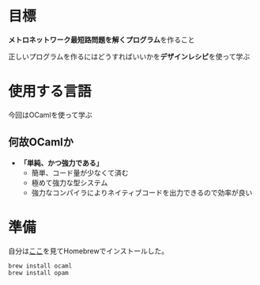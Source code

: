 # 目標

**メトロネットワーク最短路問題を解くプログラム**を作ること

正しいプログラムを作るにはどうすればいいかを**デザインレシピ**を使って学ぶ

# 使用する言語

今回はOCamlを使って学ぶ

## 何故OCamlか

- **「単純、かつ強力である」**
  - 簡単、コード量が少なくて済む
  - 極めて強力な型システム
  - 強力なコンパイラによりネイティブコードを出力できるので効率が良い

# 準備

自分は[ここ](https://ocaml.org/docs/install.html)を見てHomebrewでインストールした。

```
brew install ocaml
brew install opam 
```